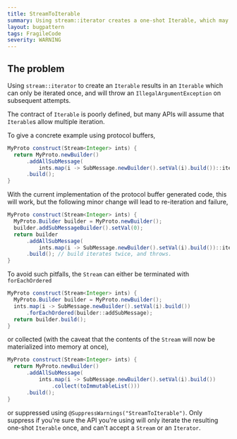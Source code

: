 ```yaml
---
title: StreamToIterable
summary: Using stream::iterator creates a one-shot Iterable, which may cause surprising failures.
layout: bugpattern
tags: FragileCode
severity: WARNING
---
```


<!--
*** AUTO-GENERATED, DO NOT MODIFY ***
To make changes, edit the @BugPattern annotation or the explanation in docs/bugpattern.
-->


## The problem
Using `stream::iterator` to create an `Iterable` results in an `Iterable` which
can only be iterated once, and will throw an `IllegalArgumentException` on
subsequent attempts.

The contract of `Iterable` is poorly defined, but many APIs will assume that
`Iterable`s allow multiple iteration.

To give a concrete example using protocol buffers,

```java
MyProto construct(Stream<Integer> ints) {
  return MyProto.newBuilder()
      .addAllSubMessage(
          ints.map(i -> SubMessage.newBuilder().setVal(i).build())::iterator)
      .build();
}
```

With the current implementation of the protocol buffer generated code, this will
work, but the following minor change will lead to re-iteration and failure,

```java
MyProto construct(Stream<Integer> ints) {
  MyProto.Builder builder = MyProto.newBuilder();
  builder.addSubMessageBuilder().setVal(0);
  return builder
      .addAllSubMessage(
          ints.map(i -> SubMessage.newBuilder().setVal(i).build())::iterator)
      .build(); // build iterates twice, and throws.
}
```

To avoid such pitfalls, the `Stream` can either be terminated with
`forEachOrdered`

```java
MyProto construct(Stream<Integer> ints) {
  MyProto.Builder builder = MyProto.newBuilder();
  ints.map(i -> SubMessage.newBuilder().setVal(i).build())
      .forEachOrdered(builder::addSubMessage);
  return builder.build();
}
```

or collected (with the caveat that the contents of the `Stream` will now be
materialized into memory at once),

```java
MyProto construct(Stream<Integer> ints) {
  return MyProto.newBuilder()
      .addAllSubMessage(
          ints.map(i -> SubMessage.newBuilder().setVal(i).build())
              .collect(toImmutableList()))
      .build();
}
```

or suppressed using `@SuppressWarnings("StreamToIterable")`. Only suppress if
you're sure the API you're using will only iterate the resulting one-shot
`Iterable` once, and can't accept a `Stream` or an `Iterator`.

